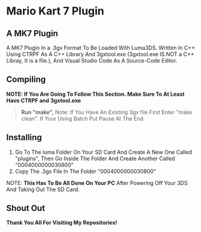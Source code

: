 # Mario Kart 7 Plugin

## A MK7 Plugin
A MK7 Plugin In a .3gx Format To Be Loaded With Luma3DS. Written In C++ Using CTRPF As A C++ Library And 3gxtool.exe (3gxtool.exe IS NOT a C++ Libray, It is a file.), And Visual Studio Code As A Source-Code Editor.

## Compiling
**NOTE: If You Are Going To Follow This Section. Make Sure To At Least Have CTRPF and 3gxtool.exe**
> **Run "make",** Note: If You Have An Existing 3gx file First Enter "make clean". If Your Using Batch Put Pause At The End.

## Installing
1. Go To The luma Folder On Your SD Card And Create A New One Called "plugins", Then Go Inside The Folder And Create Another Called "0004000000030800"
2. Copy The .3gx File In The Folder "0004000000030800"

NOTE: **This Has To Be All Done On Your PC** After Powering Off Your 3DS And Taking Out The SD Card.

## Shout Out
**Thank You All For Visiting My Repositories!**
